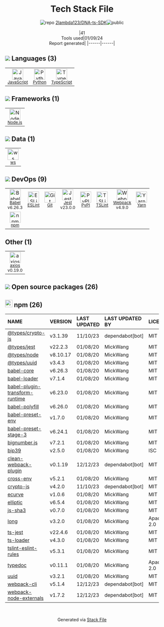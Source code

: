<!--
&lt;--- Readme.md Snippet without images Start ---&gt;
## Tech Stack
2lambda123/DNA-ts-SDK is built on the following main stack:

- [Jest](http://facebook.github.io/jest/) – Javascript Testing Framework
- [Python](https://www.python.org) – Languages
- [Node.js](http://nodejs.org/) – Frameworks (Full Stack)
- [JavaScript](https://developer.mozilla.org/en-US/docs/Web/JavaScript) – Languages
- [TypeScript](http://www.typescriptlang.org) – Languages
- [Webpack](http://webpack.js.org) – JS Build Tools / JS Task Runners
- [Babel](http://babeljs.io/) – JavaScript Compilers
- [ESLint](http://eslint.org/) – Code Review
- [axios](https://github.com/mzabriskie/axios) – Javascript Utilities & Libraries
- [TSLint](https://github.com/palantir/tslint) – Code Review
- [Yarn](https://yarnpkg.com/) – Front End Package Manager
- [ws](https://github.com/websockets/ws) – Realtime Backend / API

Full tech stack [here](/techstack.md)

&lt;--- Readme.md Snippet without images End ---&gt;

&lt;--- Readme.md Snippet with images Start ---&gt;
## Tech Stack
2lambda123/DNA-ts-SDK is built on the following main stack:

- <img width='25' height='25' src='https://img.stackshare.io/service/830/jest.png' alt='Jest'/> [Jest](http://facebook.github.io/jest/) – Javascript Testing Framework
- <img width='25' height='25' src='https://img.stackshare.io/service/993/pUBY5pVj.png' alt='Python'/> [Python](https://www.python.org) – Languages
- <img width='25' height='25' src='https://img.stackshare.io/service/1011/n1JRsFeB_400x400.png' alt='Node.js'/> [Node.js](http://nodejs.org/) – Frameworks (Full Stack)
- <img width='25' height='25' src='https://img.stackshare.io/service/1209/javascript.jpeg' alt='JavaScript'/> [JavaScript](https://developer.mozilla.org/en-US/docs/Web/JavaScript) – Languages
- <img width='25' height='25' src='https://img.stackshare.io/service/1612/bynNY5dJ.jpg' alt='TypeScript'/> [TypeScript](http://www.typescriptlang.org) – Languages
- <img width='25' height='25' src='https://img.stackshare.io/service/1682/IMG_4636.PNG' alt='Webpack'/> [Webpack](http://webpack.js.org) – JS Build Tools / JS Task Runners
- <img width='25' height='25' src='https://img.stackshare.io/service/2739/-1wfGjNw.png' alt='Babel'/> [Babel](http://babeljs.io/) – JavaScript Compilers
- <img width='25' height='25' src='https://img.stackshare.io/service/3337/Q4L7Jncy.jpg' alt='ESLint'/> [ESLint](http://eslint.org/) – Code Review
- <img width='25' height='25' src='https://img.stackshare.io/no-img-open-source.png' alt='axios'/> [axios](https://github.com/mzabriskie/axios) – Javascript Utilities & Libraries
- <img width='25' height='25' src='https://img.stackshare.io/service/5561/303157.png' alt='TSLint'/> [TSLint](https://github.com/palantir/tslint) – Code Review
- <img width='25' height='25' src='https://img.stackshare.io/service/5848/44mC-kJ3.jpg' alt='Yarn'/> [Yarn](https://yarnpkg.com/) – Front End Package Manager
- <img width='25' height='25' src='https://img.stackshare.io/service/11381/no-img-open-source.png' alt='ws'/> [ws](https://github.com/websockets/ws) – Realtime Backend / API

Full tech stack [here](/techstack.md)

&lt;--- Readme.md Snippet with images End ---&gt;
-->
<div align="center">

# Tech Stack File
![](https://img.stackshare.io/repo.svg "repo") [2lambda123/DNA-ts-SDK](https://github.com/2lambda123/DNA-ts-SDK)![](https://img.stackshare.io/public_badge.svg "public")
<br/><br/>
|41<br/>Tools used|01/09/24 <br/>Report generated|
|------|------|
</div>

## <img src='https://img.stackshare.io/languages.svg'/> Languages (3)
<table><tr>
  <td align='center'>
  <img width='36' height='36' src='https://img.stackshare.io/service/1209/javascript.jpeg' alt='JavaScript'>
  <br>
  <sub><a href="https://developer.mozilla.org/en-US/docs/Web/JavaScript">JavaScript</a></sub>
  <br>
  <sub></sub>
</td>

<td align='center'>
  <img width='36' height='36' src='https://img.stackshare.io/service/993/pUBY5pVj.png' alt='Python'>
  <br>
  <sub><a href="https://www.python.org">Python</a></sub>
  <br>
  <sub></sub>
</td>

<td align='center'>
  <img width='36' height='36' src='https://img.stackshare.io/service/1612/bynNY5dJ.jpg' alt='TypeScript'>
  <br>
  <sub><a href="http://www.typescriptlang.org">TypeScript</a></sub>
  <br>
  <sub></sub>
</td>

</tr>
</table>

## <img src='https://img.stackshare.io/frameworks.svg'/> Frameworks (1)
<table><tr>
  <td align='center'>
  <img width='36' height='36' src='https://img.stackshare.io/service/1011/n1JRsFeB_400x400.png' alt='Node.js'>
  <br>
  <sub><a href="http://nodejs.org/">Node.js</a></sub>
  <br>
  <sub></sub>
</td>

</tr>
</table>

## <img src='https://img.stackshare.io/databases.svg'/> Data (1)
<table><tr>
  <td align='center'>
  <img width='36' height='36' src='https://img.stackshare.io/service/11381/no-img-open-source.png' alt='ws'>
  <br>
  <sub><a href="https://github.com/websockets/ws">ws</a></sub>
  <br>
  <sub></sub>
</td>

</tr>
</table>

## <img src='https://img.stackshare.io/devops.svg'/> DevOps (9)
<table><tr>
  <td align='center'>
  <img width='36' height='36' src='https://img.stackshare.io/service/2739/-1wfGjNw.png' alt='Babel'>
  <br>
  <sub><a href="http://babeljs.io/">Babel</a></sub>
  <br>
  <sub>v6.26.3</sub>
</td>

<td align='center'>
  <img width='36' height='36' src='https://img.stackshare.io/service/3337/Q4L7Jncy.jpg' alt='ESLint'>
  <br>
  <sub><a href="http://eslint.org/">ESLint</a></sub>
  <br>
  <sub></sub>
</td>

<td align='center'>
  <img width='36' height='36' src='https://img.stackshare.io/service/1046/git.png' alt='Git'>
  <br>
  <sub><a href="http://git-scm.com/">Git</a></sub>
  <br>
  <sub></sub>
</td>

<td align='center'>
  <img width='36' height='36' src='https://img.stackshare.io/service/830/jest.png' alt='Jest'>
  <br>
  <sub><a href="http://facebook.github.io/jest/">Jest</a></sub>
  <br>
  <sub>v23.0.0</sub>
</td>

<td align='center'>
  <img width='36' height='36' src='https://img.stackshare.io/service/12572/-RIWgodF_400x400.jpg' alt='PyPI'>
  <br>
  <sub><a href="https://pypi.org/">PyPI</a></sub>
  <br>
  <sub></sub>
</td>

<td align='center'>
  <img width='36' height='36' src='https://img.stackshare.io/service/5561/303157.png' alt='TSLint'>
  <br>
  <sub><a href="https://github.com/palantir/tslint">TSLint</a></sub>
  <br>
  <sub></sub>
</td>

<td align='center'>
  <img width='36' height='36' src='https://img.stackshare.io/service/1682/IMG_4636.PNG' alt='Webpack'>
  <br>
  <sub><a href="http://webpack.js.org">Webpack</a></sub>
  <br>
  <sub>v4.9.0</sub>
</td>

<td align='center'>
  <img width='36' height='36' src='https://img.stackshare.io/service/5848/44mC-kJ3.jpg' alt='Yarn'>
  <br>
  <sub><a href="https://yarnpkg.com/">Yarn</a></sub>
  <br>
  <sub></sub>
</td>

</tr>
<tr>
  <td align='center'>
  <img width='36' height='36' src='https://img.stackshare.io/service/1120/lejvzrnlpb308aftn31u.png' alt='npm'>
  <br>
  <sub><a href="https://www.npmjs.com/">npm</a></sub>
  <br>
  <sub></sub>
</td>

</tr>
</table>

## Other (1)
<table><tr>
  <td align='center'>
  <img width='36' height='36' src='https://img.stackshare.io/no-img-open-source.png' alt='axios'>
  <br>
  <sub><a href="https://github.com/mzabriskie/axios">axios</a></sub>
  <br>
  <sub>v0.19.0</sub>
</td>

</tr>
</table>


## <img src='https://img.stackshare.io/group.svg' /> Open source packages (26)</h2>

## <img width='24' height='24' src='https://img.stackshare.io/service/1120/lejvzrnlpb308aftn31u.png'/> npm (26)

|NAME|VERSION|LAST UPDATED|LAST UPDATED BY|LICENSE|VULNERABILITIES|
|:------|:------|:------|:------|:------|:------|
|[@types/crypto-js](https://www.npmjs.com/@types/crypto-js)|v3.1.39|11/10/23|dependabot[bot] |MIT|N/A|
|[@types/jest](https://www.npmjs.com/@types/jest)|v22.2.3|01/08/20|MickWang |MIT|N/A|
|[@types/node](https://www.npmjs.com/@types/node)|v8.10.17|01/08/20|MickWang |MIT|N/A|
|[@types/uuid](https://www.npmjs.com/@types/uuid)|v3.4.3|01/08/20|MickWang |MIT|N/A|
|[babel-core](https://www.npmjs.com/babel-core)|v6.26.3|01/08/20|MickWang |MIT|N/A|
|[babel-loader](https://www.npmjs.com/babel-loader)|v7.1.4|01/08/20|MickWang |MIT|N/A|
|[babel-plugin-transform-runtime](https://www.npmjs.com/babel-plugin-transform-runtime)|v6.23.0|01/08/20|MickWang |MIT|N/A|
|[babel-polyfill](https://www.npmjs.com/babel-polyfill)|v6.26.0|01/08/20|MickWang |MIT|N/A|
|[babel-preset-env](https://www.npmjs.com/babel-preset-env)|v1.7.0|01/08/20|MickWang |MIT|N/A|
|[babel-preset-stage-3](https://www.npmjs.com/babel-preset-stage-3)|v6.24.1|01/08/20|MickWang |MIT|N/A|
|[bignumber.js](https://www.npmjs.com/bignumber.js)|v7.2.1|01/08/20|MickWang |MIT|N/A|
|[bip39](https://www.npmjs.com/bip39)|v2.5.0|01/08/20|MickWang |ISC|N/A|
|[clean-webpack-plugin](https://www.npmjs.com/clean-webpack-plugin)|v0.1.19|12/12/23|dependabot[bot] |MIT|N/A|
|[cross-env](https://www.npmjs.com/cross-env)|v5.2.1|01/08/20|MickWang |MIT|N/A|
|[crypto-js](https://www.npmjs.com/crypto-js)|v4.2.0|11/10/23|dependabot[bot] |MIT|N/A|
|[ecurve](https://www.npmjs.com/ecurve)|v1.0.6|01/08/20|MickWang |MIT|N/A|
|[elliptic](https://www.npmjs.com/elliptic)|v6.5.4|01/08/20|MickWang |MIT|N/A|
|[js-sha3](https://www.npmjs.com/js-sha3)|v0.7.0|01/08/20|MickWang |MIT|N/A|
|[long](https://www.npmjs.com/long)|v3.2.0|01/08/20|MickWang |Apache-2.0|N/A|
|[ts-jest](https://www.npmjs.com/ts-jest)|v22.4.6|01/08/20|MickWang |MIT|N/A|
|[ts-loader](https://www.npmjs.com/ts-loader)|v4.3.0|01/08/20|MickWang |MIT|N/A|
|[tslint-eslint-rules](https://www.npmjs.com/tslint-eslint-rules)|v5.3.1|01/08/20|MickWang |MIT|N/A|
|[typedoc](https://www.npmjs.com/typedoc)|v0.11.1|01/08/20|MickWang |Apache-2.0|N/A|
|[uuid](https://www.npmjs.com/uuid)|v3.2.1|01/08/20|MickWang |MIT|N/A|
|[webpack-cli](https://www.npmjs.com/webpack-cli)|v5.1.4|12/12/23|dependabot[bot] |MIT|N/A|
|[webpack-node-externals](https://www.npmjs.com/webpack-node-externals)|v1.7.2|12/12/23|dependabot[bot] |MIT|N/A|

<br/>
<div align='center'>

Generated via [Stack File](https://github.com/marketplace/stack-file)
